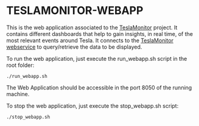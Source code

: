 # TESLAMONITOR-WEBAPP

This is the web application associated to the [TeslaMonitor](https://github.com/MiguelPeralvo/teslamonitor) project. It contains different dashboards that help to gain insights, in real time, of the most relevant events around Tesla. It connects to the [TeslaMonitor webservice](https://github.com/MiguelPeralvo/teslamonitor-webservice) to query/retrieve the data to be displayed.

To run the web application, just execute the run_webapp.sh script in the root folder:

```
./run_webapp.sh

```

The Web Application should be accessible in the port 8050 of the running machine.


To stop the web application, just execute the stop_webapp.sh script:

```
./stop_webapp.sh
```